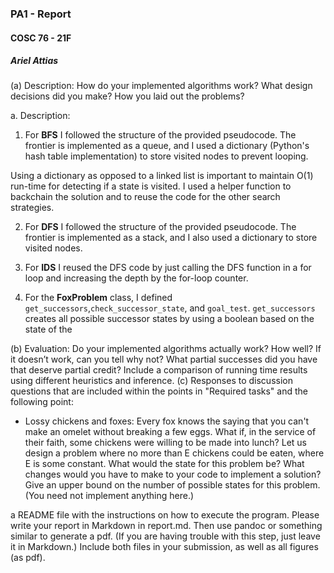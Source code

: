 ### PA1 - Report
#### COSC 76 - 21F
##### Ariel Attias


(a) Description: How do your implemented algorithms work? What design decisions did you make? How you laid out the problems?

a. Description: 
  1. For **BFS** I followed the structure of the provided pseudocode. The frontier is implemented as a queue, and I used a dictionary (Python's hash table implementation) to store visited nodes to prevent looping. 
  
  Using a dictionary as opposed to a linked list is important to maintain O(1) run-time for detecting if a state is visited. I used a helper function to backchain the solution and to reuse the code for the other search strategies.

  2. For **DFS** I followed the structure of the provided pseudocode. The frontier is implemented as a stack, and I also used a dictionary to store visited nodes.

  3. For **IDS** I reused the DFS code by just calling the DFS function in a for loop and increasing the depth by the for-loop counter.

  4. For the **FoxProblem** class, I defined `get_successors`,`check_successor_state`, and `goal_test`. `get_successors` creates all possible successor states by using a boolean based on the state of the 


(b) Evaluation: Do your implemented algorithms actually work? How well? If it doesn’t work, can you tell why not? What partial successes did you have that deserve partial credit? Include a comparison of running time results using different heuristics and inference.
(c) Responses to discussion questions that are included within the points in "Required tasks" and the following point:
- Lossy chickens and foxes: Every fox knows the saying that you can't make an omelet without breaking a few eggs.  What if, in the service of their faith, some chickens were willing to be made into lunch?  Let us design a problem where no more than E chickens could be eaten, where E is some constant.  What would the state for this problem be?  What changes would you have to make to your code to implement a solution?  Give an upper bound on the number of possible states for this problem.  (You need not implement anything here.)

a README file with the instructions on how to execute the program.
Please write your report in Markdown in report.md. Then use pandoc or something similar to generate a pdf. (If you are having trouble with this step, just leave it in Markdown.) Include both files in your submission, as well as all figures (as pdf).
